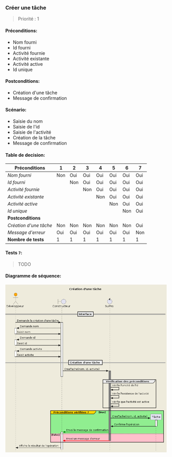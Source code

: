 ### **Créer une tâche**

> Priorité : 1

#### Préconditions:

- Nom fourni
- Id fourni
- Activité fournie
- Activité existante
- Activité active
- Id unique

#### Postconditions:

- Création d'une tâche
- Message de confirmation

#### Scénario:

- Saisie du nom
- Saisie de l'id
- Saisie de l'activité
- Création de la tâche
- Message de confirmation

#### Table de decision:

| Préconditions          | 1   | 2   | 3   | 4   | 5   | 6   | 7   |
| ---------------------- | --- | --- | --- | --- | --- | --- | --- |
| _Nom fourni_           | Non | Oui | Oui | Oui | Oui | Oui | Oui |
| _Id fourni_            |     | Non | Oui | Oui | Oui | Oui | Oui |
| _Activité fournie_     |     |     | Non | Oui | Oui | Oui | Oui |
| _Activité existante_   |     |     |     | Non | Oui | Oui | Oui |
| _Activité active_      |     |     |     |     | Non | Oui | Oui |
| _Id unique_            |     |     |     |     |     | Non | Oui |
| **Postconditions**     |     |     |     |     |     |     |     |
| _Création d'une tâche_ | Non | Non | Non | Non | Non | Non | Oui |
| _Message d'erreur_     | Oui | Oui | Oui | Oui | Oui | Oui | Non |
| **Nombre de tests**    | 1   | 1   | 1   | 1   | 1   | 1   | 1   |

#### Tests `7`:

> TODO

#### Diagramme de séquence:

<div hidden>

```plantuml
@startuml UC3

!include diag_seq_template.iuml

!$schema = {
    "entity": "Tâche",
    "name": "Création d'une tâche",
    "demande": "Demande la création d'une tâche",
    "create": "CreeTache(nom, id, activite)",
    "requirements": [
        "nom",
        "id",
        "activite"
    ],
    "preconditions": [
        "Vérifie l'unicité de l'id",
        "Vérifie l'existence de l'activité",
        "Vérifie que l'activité est active"
    ]
}

Draw($schema)

@enduml
```

</div>

![UC3](../Diagrammes/Seq/UC3.png)
